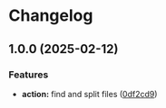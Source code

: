 # Changelog

## 1.0.0 (2025-02-12)


### Features

* **action:** find and split files ([0df2cd9](https://github.com/remarkablemark/find-and-split/commit/0df2cd91b882445819925f8d38f4bdc462decabc))
